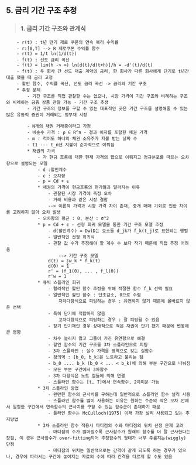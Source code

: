 ## 5. 금리 기간 구조 추정
>###    1. 금리 기간 구조와 관계식
        - r(t) : t년 만기 제로 쿠폰의 연속 복리 수익률
        - r:[0,T] --> R 제로쿠폰 수익률 함수
        - r(t) = 1/t ln(1/d(t))
        - f(t) : 선도 금리 곡선
        - f(t) = lim(h -> ∞) ln[d(t)/d(t+h)]/h = -d'(t)/d(t)
        - f(t) : 두 회사 간 선도 대출 계약의 금리, 한 회사가 다른 회사에게 단기로 t년간 대출 했을 때 금리 고정
        - 할인 함수, 수익률 곡선, 선도 금리 곡선 -> 금리의 기간 구조
        * 추정 문제
            - 기간 구조를 직접 관찰할 수는 없으나, 시장 가격이 기간 구조와 비례하는 구조와 비례하는 금융 상품 관찰 가능 - 기간 구조 추정
            - 기간 구조의 정보를 구할 수 있는 대표적인 곳은 기간 구조를 설명해줄 수 있는 많은 유동적 증권이 거래되는 정부채 시장
            
            - N개의 채권 거래중이라고 가정
            - 비순수 가격 : ρ ∈ R^n - 경과 이자를 포함한 채권 가격
            - m : 적어도 하나의 채권 소유주가 지불 받는 날짜 수
            - t1 --- t_n년 지불이 순차적으로 이뤄짐
            * 채권의 가격
                - 각 현금 흐름에 대한 현재 가격의 합으로 이뤄지고 정규분포를 따르는 오차항으로 설명되는 모델
                - d :할인계수
                - ϵ : 오차항
                - p = Cd + ϵ
                * 채권의 가격이 현금흐름의 현가들과 달라지는 이유
                    - 관찰된 시장 가격에 측정 오차
                    - 거래 비용과 같은 시장 결함
                    --> 이론적 가격과 시장 가격 차이 존재, 중개 매매 기회로 인한 차이를 고려하지 않아 오차 발생
                - 오차항의 평균 : 0, 분산 : σ^2
                * p = Cd + ϵ - 선형 회귀 모델을 통한 기간 구조 모델 추정
                    - d(할인계수) = Dw(D는 요소들 d_jk가 f_k(t_j)로 표현되는 행렬
                    - 일반적인 선형 회귀식
                    - 관찰 값 수가 추정해야 할 계수 수 보다 작기 때문에 직접 추정 어려움
                        --> 기간 구조 모델
                    d(t) = ∑w_k * f_k(t)
                    d(0) = 1
                    r' = (f_1(0), ... , f_l(0))
                    r'w = 1
                * 큐빅 스플라인 회귀
                    - 합리적인 할인 함수 추정을 위해 적절한 함수 f_k 선택 필요
                    - 일반적인 할인 함수 : 단조감소, 0으로 수렴
                        저차다항식으로 피팅하는 경우 : 유연하지 않기 때문에 올바르지 않은 선택
                    - 특히 단기에 적합하지 않음
                        고차다항식으로 피팅하는 경우 : 잘 피팅될 수 있음
                    - 장기 만기채인 경우 상대적으로 적은 채권이 만기 됐기 때문에 변동에 큰 영향
                    - 차수 늘리지 않고 그들이 가진 유연함으로 해결
                    - 할인 함수의 기간 구조를 3차 스플라인으로 피팅
                    - 3차 스플라인 : 실수 가격을 영역으로 갖는 실함수
                    - 정의역 : [b_0, b_k]은 노트라고 불리는 점
                    - b_0 .... b_k (b_0 < ... < b_k)에 의해 부분 구간으로 나눠짐
                    - 모든 부분 구간에서 3차함수
                    - 3차 다항식은 노트 점들에 의해 연결
                    - 스플라인 함수는 [t, T]에서 연속함수, 2차미분 가능
                * 3차 스플라인 방법
                    - 완만한 함수의 근사치를 구하는데 일반적으로 스플라인 함수 널리 사용
                    - 스플라인 함수를 많이 사용하는 이유는 원하는 수준의 작은 오차 안에서 일정한 구간에서 연속함수의 근사치를 구할 수 있는 함수군이 존재하기 때문
                    - 플라인 함수는 McCulloch(1975) 이래 가장 널리 사용되고 있는 추저방법
                * 3차 스플라인 함수 적용시 마디점의 수와 마디점의 위치 선정 문제 고려
                    - 마디점의 수가 많아질수록 근사함수가 원래의 함수를 더 잘 근사한다는 장점, 이 경우 근사함수가 over-fitting되어 추정함수의 형태가 너무 주름지는(wiggly) 단점
                    - 마디점의 위치는 일반적으로는 간격이 같게 되도록 하는 경우가 있으나, 경우에 따라서는 구간에 놓여지는 자료의 수에 따라 간격을 다르게 할 수도 있음
                    
                
                
                
                
                    
                    
                    
                    
                    
                    
                    
                    
